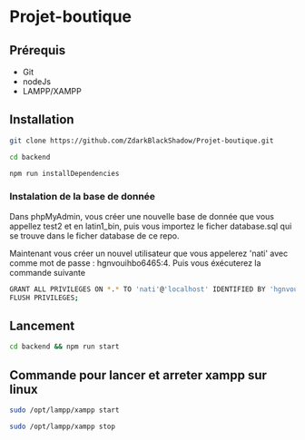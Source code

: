 # Projet-boutique

## Prérequis

- Git
- nodeJs
- LAMPP/XAMPP

## Installation

```bash
git clone https://github.com/ZdarkBlackShadow/Projet-boutique.git
```

```bash
cd backend
```

```bash
npm run installDependencies
```

### Instalation de la base de donnée

Dans phpMyAdmin, vous créer une nouvelle base de donnée que vous appellez test2 et en latin1_bin, puis vous importez le ficher database.sql qui se trouve dans le ficher database de ce repo.

Maintenant vous créer un nouvel utilisateur que vous appelerez 'nati' avec comme mot de passe : hgnvouihbo6465:4. Puis vous éxécuterez la commande suivante

```bash
GRANT ALL PRIVILEGES ON *.* TO 'nati'@'localhost' IDENTIFIED BY 'hgnvouihbo6465:4' WITH GRANT OPTION;
FLUSH PRIVILEGES;
```

## Lancement

```bash
cd backend && npm run start
```

## Commande pour lancer et arreter xampp sur linux

```bash
sudo /opt/lampp/xampp start
```

```bash
sudo /opt/lampp/xampp stop
```
